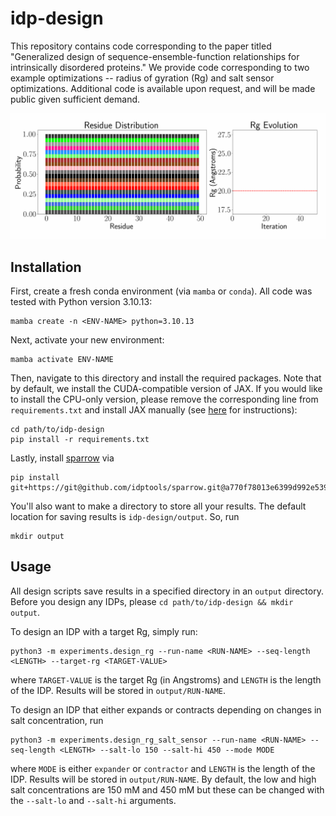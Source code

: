 # idp-design

This repository contains code corresponding to the paper titled "Generalized design of sequence-ensemble-function relationships for intrinsically disordered proteins." We provide code corresponding to two example optimizations -- radius of gyration (Rg) and salt sensor optimizations. Additional code is available upon request, and will be made public given sufficient demand.

![Animation](img/pseq_animation.gif)

## Installation

First, create a fresh conda environment (via `mamba` or `conda`). All code was tested with Python version 3.10.13:
```
mamba create -n <ENV-NAME> python=3.10.13
```
Next, activate your new environment:
```
mamba activate ENV-NAME
```
Then, navigate to this directory and install the required packages. Note that by default, we install the CUDA-compatible version of JAX. If you would like to install the CPU-only version, please remove the corresponding line from `requirements.txt` and install JAX manually (see [here](https://jax.readthedocs.io/en/latest/installation.html) for instructions):
```
cd path/to/idp-design
pip install -r requirements.txt
```
Lastly, install [sparrow](https://github.com/idptools/sparrow) via
```
pip install git+https://git@github.com/idptools/sparrow.git@a770f78013e6399d992e53921540e559defef94b
```
You'll also want to make a directory to store all your results. The default location for saving results is `idp-design/output`. So, run
```
mkdir output
```

## Usage

All design scripts save results in a specified directory in an `output` directory. Before you design any IDPs, please `cd path/to/idp-design && mkdir output`.

To design an IDP with a target Rg, simply run:
```
python3 -m experiments.design_rg --run-name <RUN-NAME> --seq-length <LENGTH> --target-rg <TARGET-VALUE>
```
where `TARGET-VALUE` is the target Rg (in Angstroms) and `LENGTH` is the length of the IDP. Results will be stored in `output/RUN-NAME`.

To design an IDP that either expands or contracts depending on changes in salt concentration, run
```
python3 -m experiments.design_rg_salt_sensor --run-name <RUN-NAME> --seq-length <LENGTH> --salt-lo 150 --salt-hi 450 --mode MODE
```
where `MODE` is either `expander` or `contractor` and `LENGTH` is the length of the IDP. Results will be stored in `output/RUN-NAME`.
By default, the low and high salt concentrations are 150 mM and 450 mM but these can be changed with the `--salt-lo` and `--salt-hi` arguments.
